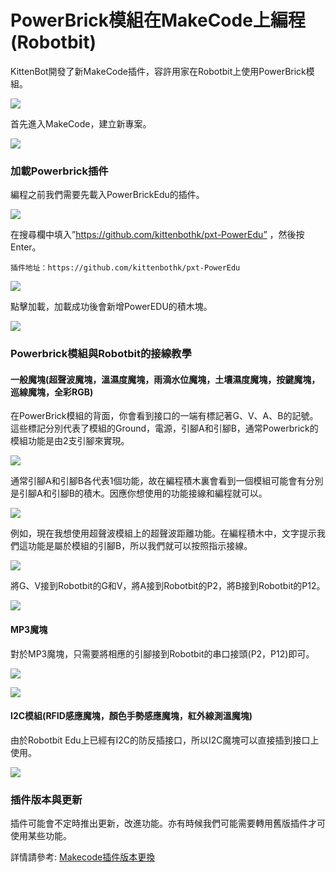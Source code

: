 # PowerBrick模組在MakeCode上編程(Robotbit)

KittenBot開發了新MakeCode插件，容許用家在Robotbit上使用PowerBrick模組。

![](https://kittenbothk.readthedocs.io/en/latest/\_images/mcbanner13.png)

首先進入MakeCode，建立新專案。

![](https://kittenbothk.readthedocs.io/en/latest/\_images/02\_011.png)

### 加載Powerbrick插件

編程之前我們需要先載入PowerBrickEdu的插件。

![](https://kittenbothk.readthedocs.io/en/latest/\_images/editor13.png)

在搜尋欄中填入”https://github.com/kittenbothk/pxt-PowerEdu” ，然後按Enter。

```
插件地址：https://github.com/kittenbothk/pxt-PowerEdu
```

![](https://kittenbothk.readthedocs.io/en/latest/\_images/poweredu1.png)

點擊加載，加載成功後會新增PowerEDU的積木塊。

![](https://kittenbothk.readthedocs.io/en/latest/\_images/poweredu2.png)

### Powerbrick模組與Robotbit的接線教學

#### 一般魔塊(超聲波魔塊，溫濕度魔塊，雨滴水位魔塊，土壤濕度魔塊，按鍵魔塊，巡線魔塊，全彩RGB)

在PowerBrick模組的背面，你會看到接口的一端有標記著G、V、A、B的記號。這些標記分別代表了模組的Ground，電源，引腳A和引腳B，通常Powerbrick的模組功能是由2支引腳來實現。

![](https://kittenbothk.readthedocs.io/en/latest/\_images/poweredu3.png)

通常引腳A和引腳B各代表1個功能，故在編程積木裏會看到一個模組可能會有分別是引腳A和引腳B的積木。因應你想使用的功能接線和編程就可以。

![](https://kittenbothk.readthedocs.io/en/latest/\_images/poweredu6.png)

例如，現在我想使用超聲波模組上的超聲波距離功能。在編程積木中，文字提示我們這功能是屬於模組的引腳B，所以我們就可以按照指示接線。

![](https://kittenbothk.readthedocs.io/en/latest/\_images/poweredu9.png)

將G、V接到Robotbit的G和V，將A接到Robotbit的P2，將B接到Robotbit的P12。

![](https://kittenbothk.readthedocs.io/en/latest/\_images/poweredu8.png)

#### MP3魔塊

對於MP3魔塊，只需要將相應的引腳接到Robotbit的串口接頭(P2，P12)即可。

![](https://kittenbothk.readthedocs.io/en/latest/\_images/poweredu7.png)

![](https://kittenbothk.readthedocs.io/en/latest/\_images/poweredu8.png)

#### I2C模組(RFID感應魔塊，顏色手勢感應魔塊，紅外線測溫魔塊)

由於Robotbit Edu上已經有I2C的防反插接口，所以I2C魔塊可以直接插到接口上使用。

![](https://kittenbothk.readthedocs.io/en/latest/\_images/poweredu10.png)

### 插件版本與更新

插件可能會不定時推出更新，改進功能。亦有時候我們可能需要轉用舊版插件才可使用某些功能。

詳情請參考: [Makecode插件版本更換](../../makecode/makecodeextupdate.md)
